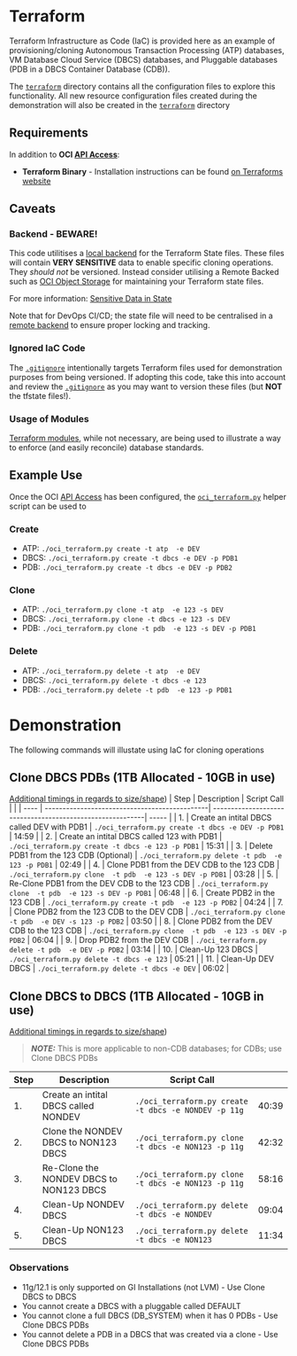 # Terraform 
Terraform Infrastructure as Code (IaC) is provided here as an example of provisioning/cloning Autonomous Transaction Processing (ATP) databases, VM Database Cloud Service (DBCS) databases, and Pluggable databases (PDB in a DBCS Container Database (CDB)).

The [`terraform`](../terraform) directory contains all the configuration files to explore this functionality.  All new resource configuration files created during the demonstration will also be created in the  [`terraform`](../terraform) directory  

## Requirements
In addition to **OCI [API Access](../README.md)**:
* **Terraform Binary** - Installation instructions can be found [on Terraforms website](https://learn.hashicorp.com/tutorials/terraform/install-cli?in=terraform/oci-get-started)

## Caveats
### Backend - BEWARE!
This code utilitises a [local backend](https://www.terraform.io/docs/language/settings/backends/index.html) for the Terraform State files.  These files will contain **VERY SENSITIVE** data to enable specific cloning operations.  They *should not* be versioned.  Instead consider utilising a Remote Backed such as [OCI Object Storage](https://docs.oracle.com/en-us/iaas/Content/API/SDKDocs/terraformUsingObjectStore.htm) for maintaining your Terraform state files.

For more information: [Sensitive Data in State](https://www.terraform.io/docs/language/state/sensitive-data.html)

Note that for DevOps CI/CD; the state file will need to be centralised in a [remote backend](https://www.terraform.io/docs/language/settings/backends/index.html) to ensure proper locking and tracking.

### Ignored IaC Code
The [`.gitignore`](../.gitignore) intentionally targets Terraform files used for demonstration purposes from being versioned.  If adopting this code, take this into account and review the [`.gitignore`](../.gitignore) as you may want to version these files (but **NOT** the tfstate files!).

### Usage of Modules
[Terraform modules](https://www.terraform.io/docs/language/modules/syntax.html), while not necessary, are being used to illustrate a way to enforce (and easily reconcile) database standards.

## Example Use
Once the OCI [API Access](../README.md) has been configured, the [`oci_terraform.py`](../oci_terraform.py) helper script can be used to 

### Create
* ATP:  `./oci_terraform.py create -t atp  -e DEV`
* DBCS: `./oci_terraform.py create -t dbcs -e DEV -p PDB1`
* PDB:  `./oci_terraform.py create -t dbcs -e DEV -p PDB2`

### Clone
* ATP:  `./oci_terraform.py clone -t atp  -e 123 -s DEV`
* DBCS: `./oci_terraform.py clone -t dbcs -e 123 -s DEV`
* PDB:  `./oci_terraform.py clone -t pdb  -e 123 -s DEV -p PDB1`

### Delete
* ATP:  `./oci_terraform.py delete -t atp  -e DEV`
* DBCS: `./oci_terraform.py delete -t dbcs -e 123`
* PDB:  `./oci_terraform.py delete -t pdb  -e 123 -p PDB1`

# Demonstration
The following commands will illustate using IaC for cloning operations

## Clone DBCS PDBs (1TB Allocated - 10GB in use)
[Additional timings in regards to size/shape](doco/TIMINGS.md))
| Step | Description                                   | Script Call                                               |       |
| ---- | ----------------------------------------------| ----------------------------------------------------------| ----- |
| 1.   | Create an intital DBCS called DEV with PDB1   | `./oci_terraform.py create -t dbcs -e DEV -p PDB1`        | 14:59 |
| 2.   | Create an intital DBCS called 123 with PDB1   | `./oci_terraform.py create -t dbcs -e 123 -p PDB1`        | 15:31 |
| 3.   | Delete PDB1 from the 123 CDB (Optional)       | `./oci_terraform.py delete -t pdb  -e 123 -p PDB1`        | 02:49 |
| 4.   | Clone PDB1 from the DEV CDB to the 123 CDB    | `./oci_terraform.py clone  -t pdb  -e 123 -s DEV -p PDB1` | 03:28 |
| 5.   | Re-Clone PDB1 from the DEV CDB to the 123 CDB | `./oci_terraform.py clone  -t pdb  -e 123 -s DEV -p PDB1` | 06:48 |
| 6.   | Create PDB2 in the 123 CDB                    | `./oci_terraform.py create -t pdb  -e 123 -p PDB2`        | 04:24 |
| 7.   | Clone PDB2 from the 123 CDB to the DEV CDB    | `./oci_terraform.py clone  -t pdb  -e DEV -s 123 -p PDB2` | 03:50 |
| 8.   | Clone PDB2 from the DEV CDB to the 123 CDB    | `./oci_terraform.py clone  -t pdb  -e 123 -s DEV -p PDB2` | 06:04 |
| 9.   | Drop PDB2 from the DEV CDB                    | `./oci_terraform.py delete -t pdb  -e DEV -p PDB2`        | 03:14 |
| 10.  | Clean-Up 123 DBCS                             | `./oci_terraform.py delete -t dbcs -e 123`                | 05:21 |
| 11.  | Clean-Up DEV DBCS                             | `./oci_terraform.py delete -t dbcs -e DEV`                | 06:02 |


## Clone DBCS to DBCS (1TB Allocated - 10GB in use)
[Additional timings in regards to size/shape](doco/TIMINGS.md))
> **_NOTE:_** This is more applicable to non-CDB databases; for CDBs; use Clone DBCS PDBs

| Step | Description                                   | Script Call                                               |       |
| ---- | ----------------------------------------------| ----------------------------------------------------------| ----- |
| 1.   | Create an intital DBCS called NONDEV          | `./oci_terraform.py create -t dbcs -e NONDEV -p 11g`      | 40:39 |
| 2.   | Clone the NONDEV DBCS to NON123 DBCS          | `./oci_terraform.py clone  -t dbcs -e NON123 -p 11g`      | 42:32 |
| 3.   | Re-Clone the NONDEV DBCS to NON123 DBCS       | `./oci_terraform.py clone  -t dbcs -e NON123 -p 11g`      | 58:16 |
| 4.   | Clean-Up NONDEV DBCS                          | `./oci_terraform.py delete -t dbcs -e NONDEV`             | 09:04 |
| 5.   | Clean-Up NON123 DBCS                          | `./oci_terraform.py delete -t dbcs -e NON123`             | 11:34 |

### Observations
* 11g/12.1 is only supported on GI Installations (not LVM) - Use Clone DBCS to DBCS
* You cannot create a DBCS with a pluggable called DEFAULT
* You cannot clone a full DBCS (DB_SYSTEM) when it has 0 PDBs - Use Clone DBCS PDBs
* You cannot delete a PDB in a DBCS that was created via a clone - Use Clone DBCS PDBs